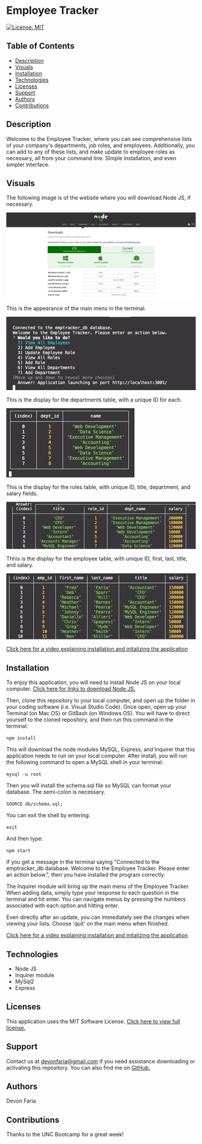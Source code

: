 # Employee Tracker

[![License: MIT](https://img.shields.io/badge/License-MIT-yellow.svg)](https://opensource.org/licenses/MIT)

## Table of Contents

* [Description](#description)
* [Visuals](#visuals)
* [Installation](#installation)
* [Technologies](#technologies)
* [Licenses](#licenses)
* [Support](#support)
* [Authors](#authors)
* [Contributions](#contributions)

## Description

Welcome to the Employee Tracker, where you can see comprehensive lists of your company's departments, job roles, and employees. Additionally, you can add to any of these lists, and make update to employee roles as necessary, all from your command line. SImple installation, and even simpler interface. 

## Visuals

The following image is of the website where you will download Node JS, if necessary.

![node j s website](./images/Download-Node-js.png)

This is the appearance of the main menu in the terminal.

![main menu](./images/main-menu.png)

This is the display for the departments table, with a unique ID for each.

![departments table display](./images/departments.png)

This is the display for the roles table, with unique ID, title, department, and salary fields.

![roles table display](./images/roles.png)

Thhis is the display for the employee table, with unique ID, first, last, title, and salary.

![employee table display](./images/employees.png)

[Click here for a video explaining installation and initalizing the application](https://drive.google.com/drive/folders/1t82iAdKtW-BBx0jmapCqC82QJS31dJ_F?usp=sharing)

## Installation

To enjoy this application, you will need to install Node JS on your local computer. [Click here for links to download Node JS.](https://nodejs.org/en/download/)

Then, clone this repository to your local computer, and open up the folder in your coding software (i.e. Visual Studio Code). Once open, open up your Terminal (on Mac OS) or GitBash (on Windows OS). You will have to direct yourself to the cloned repository, and then run this command in the terminal: 

`npm install`

This will download the node modules MySQL, Express, and Inquirer that this application needs to run on your local computer. After install, you will run the following command to open a MySQL shell in your terminal: 

`mysql -u root` 

Then you will install the schema.sql file so MySQL can format your database. The semi-colon is necessary.

`SOURCE db/schema.sql;`

You can exit the shell by entering:

`exit`

And then type:

`npm start`

If you get a message in the terminal saying "Connected to the emptracker_db database.
Welcome to the Employee Tracker. Please enter an action below.", then you have installed the program correctly.  

The Inquirer module will bring up the main menu of the Employee Tracker. When adding data, simply type your response to each question in the terminal and hit enter. You can navigate menus by pressing the numbers associated with each option and hitting enter.

Even directly after an update, you can immediately see the changes when viewing your lists. Choose 'quit' on the main menu when finished.

[Click here for a video explaining installation and initalizing the application](https://drive.google.com/drive/folders/1t82iAdKtW-BBx0jmapCqC82QJS31dJ_F?usp=sharing)

## Technologies

* Node JS
* Inquirer module
* MySql2
* Express

## Licenses

This application uses the MIT Software License. [Click here to view full license.](LICENSE)

## Support

Contact us at devonfaria@gmail.com if you need assistance downloading or activating this repository. You can also find me on [GitHub.](https://github.com/devonfaria)

## Authors

Devon Faria

## Contributions

Thanks to the UNC Bootcamp for a great week!